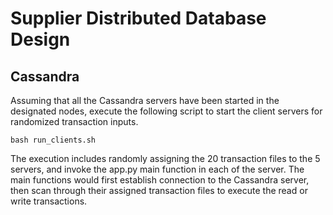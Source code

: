 # Supplier Distributed Database Design

## Cassandra
Assuming that all the Cassandra servers have been started in the designated nodes,
execute the following script to start the client servers for randomized transaction inputs.
```
bash run_clients.sh
```
The execution includes randomly assigning the 20 transaction files to the 5 servers, 
and invoke the app.py main function in each of the server. The main functions would 
first establish connection to the Cassandra server, then scan through their assigned 
transaction files to execute the read or write transactions.